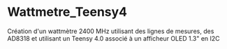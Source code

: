 # Wattmetre_Teensy4
Création d'un wattmètre 2400 MHz utilisant des lignes de mesures, des AD8318 
et utilisant un Teensy 4.0 associé à un afficheur OLED 1.3" en I2C
